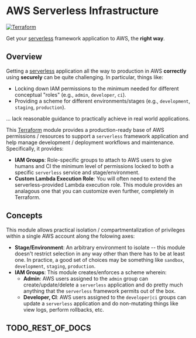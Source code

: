 AWS Serverless Infrastructure
=============================
[![Terraform](https://img.shields.io/badge/terraform-published-blue.svg)](https://registry.terraform.io/modules/FormidableLabs/serverless/aws)

Get your [serverless][] framework application to AWS, the **right way**.

## Overview

Getting a [serverless][] application all the way to production in AWS **correctly** using **securely** can be quite challenging. In particular, things like:

- Locking down IAM permissions to the minimum needed for different conceptual "roles" (e.g., `admin`, `developer`, `ci`).
- Providing a scheme for different environments/stages (e.g., `development`, `staging`, `production`).

... lack reasonable guidance to practically achieve in real world applications.

This [Terraform][] module provides a production-ready base of AWS permissions / resources to support a `serverless` framework application and help manage development / deployment workflows and maintenance. Specifically, it provides:

- **IAM Groups**: Role-specific groups to attach to AWS users to give humans and CI the minimum level of permissions locked to both a specific `serverless` service and stage/environment.
- **Custom Lambda Execution Role**: You will often need to extend the serverless-provided Lambda execution role. This module provides an analagous one that you can customize even further, completely in Terraform.

## Concepts

This module allows practical isolation / compartmentalization of privileges within a single AWS account along the folowing axes:

* **Stage/Environment**: An arbitrary environment to isolate -- this module doesn't restrict selection in any way other than there has to be at least one. In practice, a good set of choices may be something like `sandbox`, `development`, `staging`, `production`.
* **IAM Groups**: This module creates/enforces a scheme wherein:
    * **Admin**: AWS users assigned to the `admin` group can create/update/delete a `serverless` application and do pretty much anything that the `serverless` framework permits out of the box.
    * **Developer, CI**: AWS users assigned to the `developer|ci` groups can update a `serverless` application and do non-mutating things like view logs, perform rollbacks, etc.

## TODO_REST_OF_DOCS

[serverless]: https://serverless.com/
[Terraform]: https://www.terraform.io
